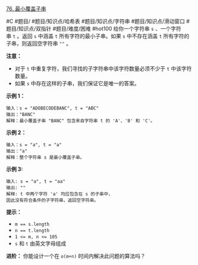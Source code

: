 [76. 最小覆盖子串](https://leetcode.cn/problems/minimum-window-substring/)

#C #题目/ #题目/知识点/哈希表 #题目/知识点/字符串 #题目/知识点/滑动窗口 #题目/知识点/双指针 #题目/难度/困难 #hot100
给你一个字符串 `s` 、一个字符串 `t` 。返回 `s` 中涵盖 `t` 所有字符的最小子串。如果 `s` 中不存在涵盖 `t` 所有字符的子串，则返回空字符串 `""` 。

**注意：**

- 对于 `t` 中重复字符，我们寻找的子字符串中该字符数量必须不少于 `t` 中该字符数量。
- 如果 `s` 中存在这样的子串，我们保证它是唯一的答案。

**示例 1：**

	输入：s = "ADOBECODEBANC", t = "ABC"
	输出："BANC"
	解释：最小覆盖子串 "BANC" 包含来自字符串 t 的 'A'、'B' 和 'C'。

**示例 2：**

	输入：s = "a", t = "a"
	输出："a"
	解释：整个字符串 s 是最小覆盖子串。

**示例 3:**

	输入: s = "a", t = "aa"
	输出: ""
	解释: t 中两个字符 'a' 均应包含在 s 的子串中，
	因此没有符合条件的子字符串，返回空字符串。

**提示：**

- `m == s.length`
- `n == t.length`
- `1 <= m, n <= 105`
- `s` 和 `t` 由英文字母组成

**进阶：** 你能设计一个在 `o(m+n)` 时间内解决此问题的算法吗？